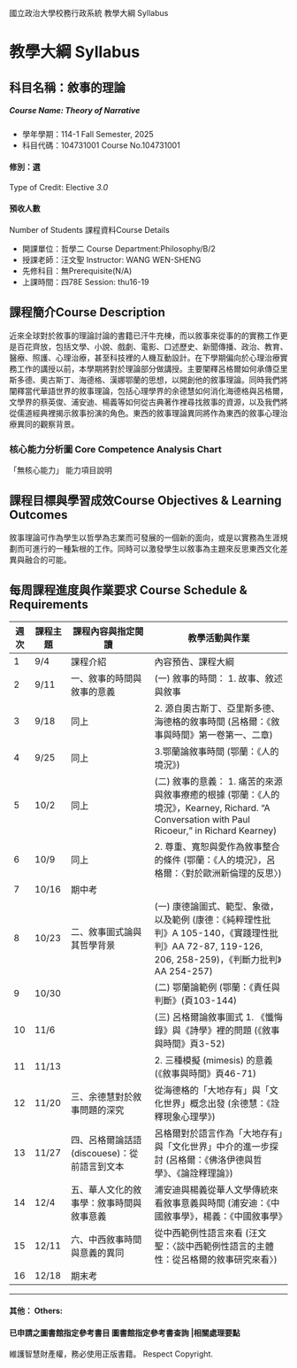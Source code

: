 國立政治大學校務行政系統 教學大綱 Syllabus
# 教學大綱 Syllabus
##  科目名稱：敘事的理論
#####  Course Name: Theory of Narrative
  * 學年學期：114-1 Fall Semester, 2025 
  * 科目代碼：104731001 Course No.104731001
#### 修別：選
Type of Credit: Elective 
_3.0_
#### 預收人數
Number of Students
課程資料Course Details
  * 開課單位：哲學二 Course Department:Philosophy/B/2 
  * 授課老師：汪文聖 Instructor: WANG WEN-SHENG 
  * 先修科目：無Prerequisite(N/A)
  * 上課時間：四78E Session: thu16-19
##  課程簡介Course Description
近來全球對於敘事的理論討論的書籍已汗牛充棟，而以敘事來從事的的實務工作更是百花齊放，包括文學、小說、戲劇、電影、口述歷史、新聞傳播、政治、教育、醫療、照護、心理治療，甚至科技裡的人機互動設計。在下學期偏向於心理治療實務工作的講授以前，本學期將對於理論部分做講授。主要闡釋呂格爾如何承傳亞里斯多德、奧古斯丁、海德格、漢娜鄂蘭的思想，以開創他的敘事理論。同時我們將闡釋當代華語世界的敘事理論，包括心理學界的余德慧如何消化海德格與呂格爾，文學界的蔡英俊、浦安迪、楊義等如何從古典著作裡尋找敘事的資源，以及我們將從儒道經典裡揭示敘事扮演的角色。東西的敘事理論異同將作為東西的敘事心理治療異同的觀察背景。
###  核心能力分析圖 Core Competence Analysis Chart
「無核心能力」 
能力項目說明
##  課程目標與學習成效Course Objectives & Learning Outcomes 
敘事理論可作為學生以哲學為志業而可發展的一個新的面向，或是以實務為生涯規劃而可進行的一種紮根的工作。同時可以激發學生以敘事為主題來反思東西文化差異與融合的可能。
##  每周課程進度與作業要求 Course Schedule & Requirements
|  週次 |  課程主題 |  課程內容與指定閱讀 |  教學活動與作業  
---|---|---|---  
1 |  9/4 |  課程介紹 |  內容預告、課程大綱 |  學生對於修課的預期與目的  
2 |  9/11 |  一、敘事的時間與敘事的意義 |  (一) 敘事的時間： 1. 故事、敘述與敘事 |  講述、討論、課後複習  
3 |  9/18 |  同上 |  2. 源自奧古斯丁、亞里斯多德、海德格的敘事時間 (呂格爾：《敘事與時間》第一卷第一、二章) |  講述、討論、課後複習  
4 |  9/25 |  同上 |  3.鄂蘭論敘事時間 (鄂蘭：《人的境況》) |  講述、討論、課後複習  
5 |  10/2 |  同上 |  (二) 敘事的意義： 1. 痛苦的來源與敘事療癒的根據 (鄂蘭：《人的境況》，Kearney, Richard. “A Conversation with Paul Ricoeur,” in Richard Kearney) |  講述、討論、課後複習  
6 |  10/9 |  同上 |  2. 尊重、寬恕與愛作為敘事整合的條件 (鄂蘭：《人的境況》，呂格爾：〈對於歐洲新倫理的反思〉) |  講述、討論、課後複習  
7 |  10/16 |  期中考 |  |   
8 |  10/23 |  二、敘事圖式論與其哲學背景 |  (一) 康德論圖式、範型、象徵，以及範例 (康德：《純粹理性批判》A 105-140，《實踐理性批判》AA 72-87, 119-126, 206, 258-259)，《判斷力批判》AA 254-257)  |  講述、討論、課後複習  
9 |  10/30 |  |  (二) 鄂蘭論範例 (鄂蘭：《責任與判斷》(頁103-144) |  講述、討論、課後複習  
10 |  11/6 |  |  (三) 呂格爾論敘事圖式 1. 《懺悔錄》與《詩學》裡的問題 (《敘事與時間》頁3-52) |  講述、討論、課後複習  
11 |  11/13 |  |  2. 三種模擬 (mimesis) 的意義(《敘事與時間》頁46-71) |  講述、討論、課後複習  
12 |  11/20 |  三、余德慧對於敘事問題的深究 |  從海德格的「大地存有」與「文化世界」概念出發 (余德慧：《詮釋現象心理學》) |  講述、討論、課後複習  
13 |  11/27 |  四、呂格爾論話語 (discouese)：從前語言到文本 |  呂格爾對於語言作為「大地存有」與「文化世界」中介的進一步探討 (呂格爾：《佛洛伊德與哲學》、《論詮釋理論》) |  講述、討論、課後複習  
14 |  12/4 |  五、華人文化的敘事學：敘事時間與敘事意義 |  浦安迪與楊義從華人文學傳統來看敘事意義與時間 (浦安迪：《中國敘事學》，楊義：《中國敘事學》 |  講述、討論、課後複習  
15 |  12/11 |  六、中西敘事時間與意義的異同 |  從中西範例性語言來看 (汪文聖：〈談中西範例性語言的主體性：從呂格爾的敘事研究來看〉) |  講述、討論、課後複習  
16 |  12/18 |  期末考 |  |   
---  
####  其他： Others:
####  已申請之圖書館指定參考書目  圖書館指定參考書查詢 |相關處理要點
維護智慧財產權，務必使用正版書籍。 Respect Copyright.